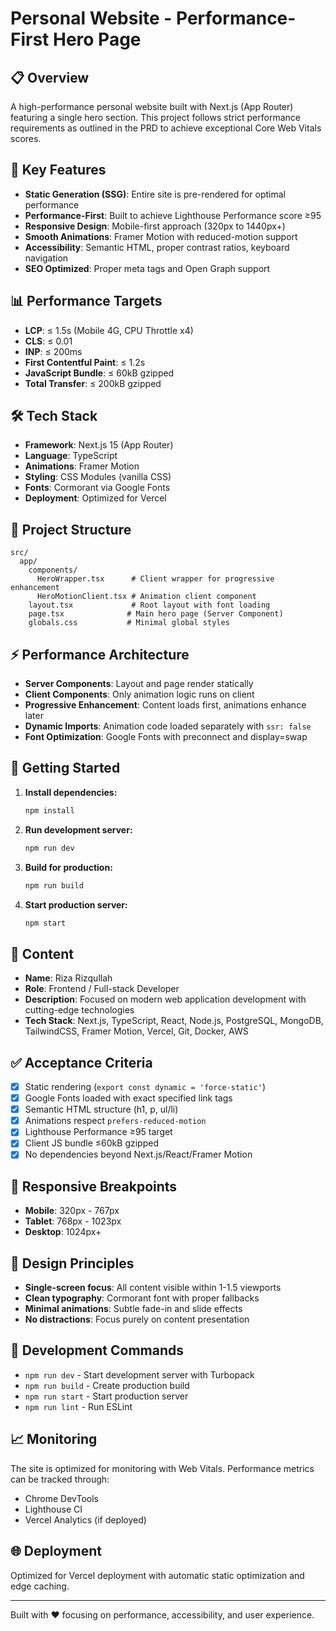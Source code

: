 # Personal Website - Performance-First Hero Page

## 📋 Overview

A high-performance personal website built with Next.js (App Router) featuring a single hero section. This project follows strict performance requirements as outlined in the PRD to achieve exceptional Core Web Vitals scores.

## 🎯 Key Features

- **Static Generation (SSG)**: Entire site is pre-rendered for optimal performance
- **Performance-First**: Built to achieve Lighthouse Performance score ≥95
- **Responsive Design**: Mobile-first approach (320px to 1440px+)
- **Smooth Animations**: Framer Motion with reduced-motion support
- **Accessibility**: Semantic HTML, proper contrast ratios, keyboard navigation
- **SEO Optimized**: Proper meta tags and Open Graph support

## 📊 Performance Targets

- **LCP**: ≤ 1.5s (Mobile 4G, CPU Throttle x4)
- **CLS**: ≤ 0.01
- **INP**: ≤ 200ms
- **First Contentful Paint**: ≤ 1.2s
- **JavaScript Bundle**: ≤ 60kB gzipped
- **Total Transfer**: ≤ 200kB gzipped

## 🛠 Tech Stack

- **Framework**: Next.js 15 (App Router)
- **Language**: TypeScript
- **Animations**: Framer Motion
- **Styling**: CSS Modules (vanilla CSS)
- **Fonts**: Cormorant via Google Fonts
- **Deployment**: Optimized for Vercel

## 📁 Project Structure

```
src/
  app/
    components/
      HeroWrapper.tsx      # Client wrapper for progressive enhancement
      HeroMotionClient.tsx # Animation client component
    layout.tsx             # Root layout with font loading
    page.tsx              # Main hero page (Server Component)
    globals.css           # Minimal global styles
```

## ⚡ Performance Architecture

- **Server Components**: Layout and page render statically
- **Client Components**: Only animation logic runs on client
- **Progressive Enhancement**: Content loads first, animations enhance later
- **Dynamic Imports**: Animation code loaded separately with `ssr: false`
- **Font Optimization**: Google Fonts with preconnect and display=swap

## 🚀 Getting Started

1. **Install dependencies:**
   ```bash
   npm install
   ```

2. **Run development server:**
   ```bash
   npm run dev
   ```

3. **Build for production:**
   ```bash
   npm run build
   ```

4. **Start production server:**
   ```bash
   npm start
   ```

## 📝 Content

- **Name**: Riza Rizqullah
- **Role**: Frontend / Full-stack Developer
- **Description**: Focused on modern web application development with cutting-edge technologies
- **Tech Stack**: Next.js, TypeScript, React, Node.js, PostgreSQL, MongoDB, TailwindCSS, Framer Motion, Vercel, Git, Docker, AWS

## ✅ Acceptance Criteria

- [x] Static rendering (`export const dynamic = 'force-static'`)
- [x] Google Fonts loaded with exact specified link tags
- [x] Semantic HTML structure (h1, p, ul/li)
- [x] Animations respect `prefers-reduced-motion`
- [x] Lighthouse Performance ≥95 target
- [x] Client JS bundle ≤60kB gzipped
- [x] No dependencies beyond Next.js/React/Framer Motion

## 📱 Responsive Breakpoints

- **Mobile**: 320px - 767px
- **Tablet**: 768px - 1023px  
- **Desktop**: 1024px+

## 🎨 Design Principles

- **Single-screen focus**: All content visible within 1-1.5 viewports
- **Clean typography**: Cormorant font with proper fallbacks
- **Minimal animations**: Subtle fade-in and slide effects
- **No distractions**: Focus purely on content presentation

## 🔧 Development Commands

- `npm run dev` - Start development server with Turbopack
- `npm run build` - Create production build
- `npm run start` - Start production server
- `npm run lint` - Run ESLint

## 📈 Monitoring

The site is optimized for monitoring with Web Vitals. Performance metrics can be tracked through:
- Chrome DevTools
- Lighthouse CI
- Vercel Analytics (if deployed)

## 🌐 Deployment

Optimized for Vercel deployment with automatic static optimization and edge caching.

---

Built with ❤️ focusing on performance, accessibility, and user experience.
